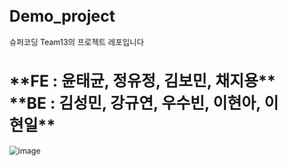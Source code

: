 # Demo_project
슈퍼코딩 Team13의 프로젝트 레포입니다<br>
<h1>  **FE : 윤태균, 정유정, 김보민, 채지용** <br>
 **BE : 김성민, 강규연, 우수빈, 이현아, 이현일** </h1>

![image](https://github.com/d982h8st7/Demo_project/assets/50827253/df9b76c9-c4e8-41a6-913e-80a022257496)
